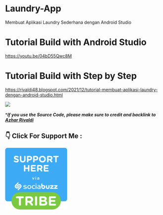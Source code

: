# Laundry-App
Membuat Aplikasi Laundry Sederhana dengan Android Studio

# Tutorial Build with Android Studio
https://youtu.be/04bD55Qwc8M

# Tutorial Build with Step by Step
https://rivaldi48.blogspot.com/2021/12/tutorial-membuat-aplikasi-laundry-dengan-android-studio.html

<img src="https://1.bp.blogspot.com/-sJkNzfCQs1E/Yac2IhJNAxI/AAAAAAAAIFY/w8iSjnGmSSUA5j24ZFiG_HpvLKNx_XF0ACLcBGAsYHQ/s1280/Tutorial%2BMembuat%2BAplikasi%2BLaundry%2Bdengan%2BAndroid%2BStudio.png" data-canonical-src="1.bp.blogspot.com/-sJkNzfCQs1E/Yac2IhJNAxI/AAAAAAAAIFY/w8iSjnGmSSUA5j24ZFiG_HpvLKNx_XF0ACLcBGAsYHQ/s1280/Tutorial%2BMembuat%2BAplikasi%2BLaundry%2Bdengan%2BAndroid%2BStudio.png" style="max-width:100%;">

****If you use the Source Code, please make sure to credit and backlink to [Azhar Rivaldi](https://rivaldi48.blogspot.com/)***

## 👇 Click For Support Me :
<a href="https://sociabuzz.com/azharrvldi_/donate"> 
<img src="https://github.com/AzharRivaldi/AzharRivaldi/blob/master/Support%20Here.png" width="200" height="200"></a>



